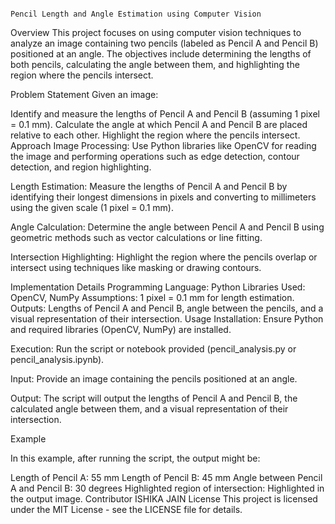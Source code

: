                                                                         Pencil Length and Angle Estimation using Computer Vision
Overview
This project focuses on using computer vision techniques to analyze an image containing two pencils (labeled as Pencil A and Pencil B) positioned at an angle. The objectives include determining the lengths of both pencils, calculating the angle between them, and highlighting the region where the pencils intersect.

Problem Statement
Given an image:

Identify and measure the lengths of Pencil A and Pencil B (assuming 1 pixel = 0.1 mm).
Calculate the angle at which Pencil A and Pencil B are placed relative to each other.
Highlight the region where the pencils intersect.
Approach
Image Processing: Use Python libraries like OpenCV for reading the image and performing operations such as edge detection, contour detection, and region highlighting.

Length Estimation: Measure the lengths of Pencil A and Pencil B by identifying their longest dimensions in pixels and converting to millimeters using the given scale (1 pixel = 0.1 mm).

Angle Calculation: Determine the angle between Pencil A and Pencil B using geometric methods such as vector calculations or line fitting.

Intersection Highlighting: Highlight the region where the pencils overlap or intersect using techniques like masking or drawing contours.

Implementation Details
Programming Language: Python
Libraries Used: OpenCV, NumPy
Assumptions: 1 pixel = 0.1 mm for length estimation.
Outputs: Lengths of Pencil A and Pencil B, angle between the pencils, and a visual representation of their intersection.
Usage
Installation: Ensure Python and required libraries (OpenCV, NumPy) are installed.

Execution: Run the script or notebook provided (pencil_analysis.py or pencil_analysis.ipynb).

Input: Provide an image containing the pencils positioned at an angle.

Output: The script will output the lengths of Pencil A and Pencil B, the calculated angle between them, and a visual representation of their intersection.

Example

In this example, after running the script, the output might be:

Length of Pencil A: 55 mm
Length of Pencil B: 45 mm
Angle between Pencil A and Pencil B: 30 degrees
Highlighted region of intersection: Highlighted in the output image.
Contributor
ISHIKA JAIN
License
This project is licensed under the MIT License - see the LICENSE file for details.


